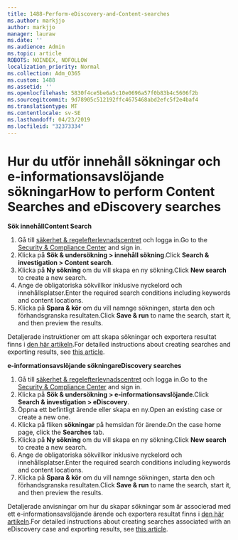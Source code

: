 ```yaml
---
title: 1488-Perform-eDiscovery-and-Content-searches
ms.author: markjjo
author: markjjo
manager: lauraw
ms.date: ''
ms.audience: Admin
ms.topic: article
ROBOTS: NOINDEX, NOFOLLOW
localization_priority: Normal
ms.collection: Adm_O365
ms.custom: 1488
ms.assetid: ''
ms.openlocfilehash: 5830f4ce5be6a5c10e0696a57f0b83b4c5606f2b
ms.sourcegitcommit: 9d78905c512192ffc4675468abd2efc5f2e4baf4
ms.translationtype: MT
ms.contentlocale: sv-SE
ms.lasthandoff: 04/23/2019
ms.locfileid: "32373334"
---
```

# <a name="how-to-perform-content-searches-and-ediscovery-searches"></a><span data-ttu-id="11e65-102">Hur du utför innehåll sökningar och e-informationsavslöjande sökningar</span><span class="sxs-lookup"><span data-stu-id="11e65-102">How to perform Content Searches and eDiscovery searches</span></span>

<span data-ttu-id="11e65-103">**Sök innehåll**</span><span class="sxs-lookup"><span data-stu-id="11e65-103">**Content Search**</span></span>

1. <span data-ttu-id="11e65-104">Gå till [säkerhet & regelefterlevnadscentret](https://protection.office.com) och logga in.</span><span class="sxs-lookup"><span data-stu-id="11e65-104">Go to the [Security & Compliance Center](https://protection.office.com) and sign in.</span></span>
2. <span data-ttu-id="11e65-105">Klicka på **Sök & undersökning > innehåll sökning**.</span><span class="sxs-lookup"><span data-stu-id="11e65-105">Click **Search & investigation > Content search**.</span></span>
3. <span data-ttu-id="11e65-106">Klicka på **Ny sökning** om du vill skapa en ny sökning.</span><span class="sxs-lookup"><span data-stu-id="11e65-106">Click **New search** to create a new search.</span></span>
4. <span data-ttu-id="11e65-107">Ange de obligatoriska sökvillkor inklusive nyckelord och innehållsplatser.</span><span class="sxs-lookup"><span data-stu-id="11e65-107">Enter the required search conditions including keywords and content locations.</span></span>  
5. <span data-ttu-id="11e65-108">Klicka på **Spara & kör** om du vill namnge sökningen, starta den och förhandsgranska resultaten.</span><span class="sxs-lookup"><span data-stu-id="11e65-108">Click **Save & run** to name the search, start it, and then preview the results.</span></span> 
 
<span data-ttu-id="11e65-109">Detaljerade instruktioner om att skapa sökningar och exportera resultat finns i [den här artikeln](https://docs.microsoft.com/office365/securitycompliance/content-search).</span><span class="sxs-lookup"><span data-stu-id="11e65-109">For detailed instructions about creating searches and exporting results, see [this article](https://docs.microsoft.com/office365/securitycompliance/content-search).</span></span>

<span data-ttu-id="11e65-110">**e-informationsavslöjande sökningar**</span><span class="sxs-lookup"><span data-stu-id="11e65-110">**eDiscovery searches**</span></span>

1. <span data-ttu-id="11e65-111">Gå till [säkerhet & regelefterlevnadscentret](https://protection.office.com) och logga in.</span><span class="sxs-lookup"><span data-stu-id="11e65-111">Go to the [Security & Compliance Center](https://protection.office.com) and sign in.</span></span>
2. <span data-ttu-id="11e65-112">Klicka på **Sök & undersökning > e-informationsavslöjande**.</span><span class="sxs-lookup"><span data-stu-id="11e65-112">Click **Search & investigation > eDiscovery**.</span></span>
3. <span data-ttu-id="11e65-113">Öppna ett befintligt ärende eller skapa en ny.</span><span class="sxs-lookup"><span data-stu-id="11e65-113">Open an existing case or create a new one.</span></span>
4. <span data-ttu-id="11e65-114">Klicka på fliken **sökningar** på hemsidan för ärende.</span><span class="sxs-lookup"><span data-stu-id="11e65-114">On the case home page, click the **Searches** tab.</span></span>  
5. <span data-ttu-id="11e65-115">Klicka på **Ny sökning** om du vill skapa en ny sökning.</span><span class="sxs-lookup"><span data-stu-id="11e65-115">Click **New search** to create a new search.</span></span>
6. <span data-ttu-id="11e65-116">Ange de obligatoriska sökvillkor inklusive nyckelord och innehållsplatser.</span><span class="sxs-lookup"><span data-stu-id="11e65-116">Enter the required search conditions including keywords and content locations.</span></span>  
7. <span data-ttu-id="11e65-117">Klicka på **Spara & kör** om du vill namnge sökningen, starta den och förhandsgranska resultaten.</span><span class="sxs-lookup"><span data-stu-id="11e65-117">Click **Save & run** to name the search, start it, and then preview the results.</span></span>

<span data-ttu-id="11e65-118">Detaljerade anvisningar om hur du skapar sökningar som är associerad med ett e-informationsavslöjande ärende och exportera resultat finns i [den här artikeln](https://docs.microsoft.com/office365/securitycompliance/ediscovery-cases).</span><span class="sxs-lookup"><span data-stu-id="11e65-118">For detailed instructions about creating searches associated with an eDiscovery case and exporting results, see [this article](https://docs.microsoft.com/office365/securitycompliance/ediscovery-cases).</span></span>
